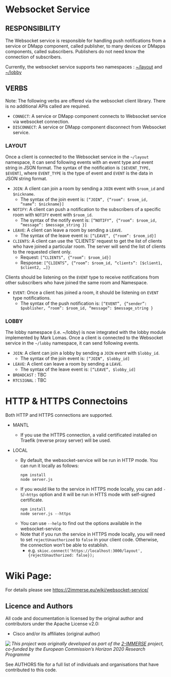 # Websocket Service  

## RESPONSIBILITY
The Websocket service is responsible for handling push notifications from a service or DMapp component, called publisher, to many devices or DMapps components, called subscribers. Publishers do not need know the connection of subscribers.

Currently, the websocket service supports two namespaces : [~/layout](#layout) and [~/lobby](#lobby)

## VERBS
Note: The following verbs are offered via the websocket client library. There is no additional APIs called are required.
- `CONNECT`: A service or DMapp component connects to Websocket service via websocket connection.
- `DISCONNECT`: A service or DMapp component disconnect from Websocket service.


### LAYOUT
Once a client is connected to the Websocket service in the `~/layout` namespace, it can send following events with an event type and event string in JSON format. 
The syntax of the notification is `[$EVENT_TYPE, $EVENT]`, where `EVENT_TYPE` is the type of event and `EVENT` is the data in JSON string format.

- `JOIN`: A client can join a room by sending a `JOIN` event with `$room_id` and `$nickname`. 
  - The syntax of the join event is: `[“JOIN“, {“room”: $room_id, “name”: $nickname}]`
- `NOTIFY`: A client can push a notification to the subscribers of a specific room with `NOTIFY` event with `$room_id`.
  - The syntax of the notify event is: `[“NOTIFY“, {“room”: $room_id, “message”: $message_string }]`
- `LEAVE`: A client can leave a room by sending a `LEAVE`.
  - The syntax of the leave event is:  `[“LEAVE“, {“room”: $room_id}]`
- `CLIENTS`: A client can use the ‘CLIENTS’ request to get the list of clients who have joined a particular room. The server will send the list of clients to the requested client only.
  - Request: `[“CLIENTS“, {“room”: $room_id}]`
  - Response: `[“CLIENTS”, {“room”: $room_id, “clients”: [$client1, $client2, …]}`

Clients should be listening on the `EVENT` type to receive notifications from other subscribers who have joined the same room and Namespace.

- `EVENT`: Once a client has joined a room, it should be listening on `EVENT` type notifications.
  - The syntax of the push notification is: `[“EVENT”, {“sender”: $publisher, “room”: $room_id, “message”: $message_string }`

### LOBBY  
The lobby namespace (i.e. ~/lobby) is now integrated with the lobby module implemented by Mark Lomas. Once a client is connected to the Websocket service in the `~/lobby` namespace, it can send following events.

- `JOIN`: A client can join a lobby by sending a `JOIN` event with `$lobby_id`. 
  - The syntax of the join event is: `[“JOIN“, $lobby_id]`
- `LEAVE`: A client can leave a room by sending a `LEAVE`.
  - The syntax of the leave event is:  `[“LEAVE“, $lobby_id]`
- `BROADCAST` : TBC
- `RTCSIGNAL` : TBC

# HTTP & HTTPS Connectoins  
Both HTTP and HTTPS connections are supported.
- MANTL
  - If you use the HTTPS connection, a valid certificated installed on Traefik (reverse proxy server) will be used.

- LOCAL
  - By default, the websocket-service will be run in HTTP mode. You can run it locally as follows:
    ```
    npm install
    node server.js
    ```
  - If you would like to the service in HTTPS mode locally, you can add `-S`/`—https` option and it will be run in HTTS mode with self-signed certificate.
    ```
    npm install
    node server.js --https
    ```
  - You can use `--help` to find out the options available in the websocket-service.
  - Note that if you run the service in HTTPS mode locally, you will need to set `rejectUnauthorized` to `false` in your client code. Otherwise, the connection won’t be able to establish.
     - e.g.  `skioc.connect('https://localhost:3000/layout', {rejectUnauthorized: false});`



# Wiki Page:
For details please see https://2immerse.eu/wiki/websocket-service/


## Licence and Authors

All code and documentation is licensed by the original author and contributors under the Apache License v2.0:

* Cisco and/or its affiliates (original author)

<img src="https://2immerse.eu/wp-content/uploads/2016/04/2-IMM_150x50.png" align="left"/><em>This project was originally developed as part of the <a href="https://2immerse.eu/">2-IMMERSE</a> project, co-funded by the European Commission’s <a hef="http://ec.europa.eu/programmes/horizon2020/">Horizon 2020</a> Research Programme</em>

See AUTHORS file for a full list of individuals and organisations that have
contributed to this code.
